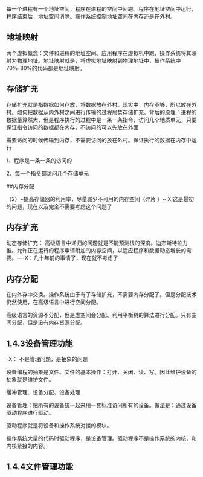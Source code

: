 每一个进程有一个地址空间，程序在进程的空间中间跑。程序在地址空间中运行，程序结束后，地址空间消除。操作系统控制地址空间在内存还是在外村。

## 地址映射
两个虚拟概念：文件和进程的地址空间。应用程序在虚拟机中跑，操作系统将其映射为物理地址。地址映射就是，将虚拟地址映射到物理地址中，操作系统中70%-80%的代码都是地址映射。


## 存储扩充
存储扩充就是指数据如何存放，将数据放在外村。现实中，内存不够，所以放在外村。如何把数据从内外村之间进行传输的过程局势存储扩充。背后的原理：进程的数据量算然大，但是程序执行的过程中是一条一条指令，访问几个地质单元，只要保证指令访问的数据都在内存，不访问的可以先放在外面

需要访问的时候传输到内存，不需要访问的放在外村。保证执行的数据在内存中运行

1、程序是一条一条的访问的

2、每一个指令都访问几个存储单元

##内存分配

（2）~提高存储器的利用率，尽量减少不可用的内存空间（碎片 ）~ X:这是最初的问题，现在以及完全不需要考虑这个问题了

## 内存扩充

动态存储扩充： 高级语言中递归的问题就是不能预测栈的深度。迪杰斯特拉力推。允许正在运行的程序申请附加的内存空间，以适应程序和数据动态增长的需要。—-X：几十年前的事情了，现在就不考虑了

## 内存分配

在内外存中交换。操作系统由于有了存储扩充，不需要内存分配了。但是分配技术仍然使用，在高级语言中进行空间分配。

高级语言的资源不分配，但是虚空间会分配。利用平衡树的算法进行分配。只有空间分配，但是没有内存资源分配。

## 1.4.3设备管理功能
-X： 不是管理问题，是抽象的问题

设备编程的抽象是文件。文件的基本操作：打开、关闭、读、写。因此维护设备的抽象就是维护文件。

缓冲管理、设备分配、设备处理

设备管理：把所有的设备统一起来用一套标准访问所有的设备。做法是：通过设备驱动程序进行驱动。

驱动程序就是将设备和操作系统对接的模块。

操作系统大量的代码时驱动程序，是设备管理。驱动程序不是操作系统的内核，和内核紧接的内容。



## 1.4.4文件管理功能
